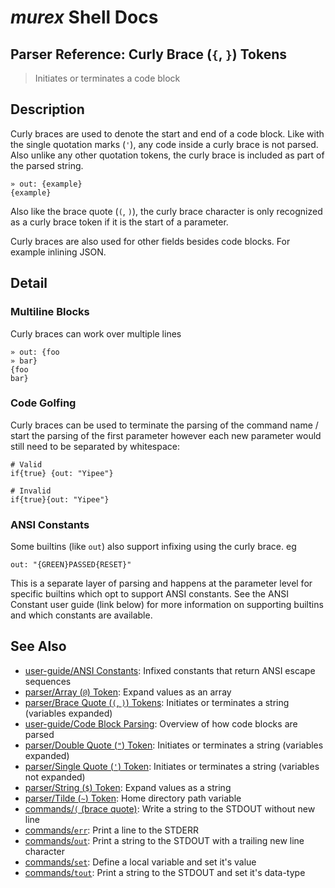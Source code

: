 # _murex_ Shell Docs

## Parser Reference: Curly Brace (`{`, `}`) Tokens

> Initiates or terminates a code block

## Description

Curly braces are used to denote the start and end of a code block. Like with
the single quotation marks (`'`), any code inside a curly brace is not parsed.
Also unlike any other quotation tokens, the curly brace is included as part
of the parsed string.

    » out: {example}
    {example}
    
Also like the brace quote (`(`, `)`), the curly brace character is only
recognized as a curly brace token if it is the start of a parameter.

Curly braces are also used for other fields besides code blocks. For example
inlining JSON.



## Detail

### Multiline Blocks

Curly braces can work over multiple lines

    » out: {foo
    » bar}
    {foo
    bar}
    
### Code Golfing

Curly braces can be used to terminate the parsing of the command name / start
the parsing of the first parameter however each new parameter would still need
to be separated by whitespace:

    # Valid
    if{true} {out: "Yipee"}
    
    # Invalid
    if{true}{out: "Yipee"}
    
### ANSI Constants

Some builtins (like `out`) also support infixing using the curly brace. eg

    out: "{GREEN}PASSED{RESET}"
    
This is a separate layer of parsing and happens at the parameter level for
specific builtins which opt to support ANSI constants. See the ANSI Constant
user guide (link below) for more information on supporting builtins and which
constants are available.

## See Also

* [user-guide/ANSI Constants](../user-guide/ansi.md):
  Infixed constants that return ANSI escape sequences
* [parser/Array (`@`) Token](../parser/array.md):
  Expand values as an array
* [parser/Brace Quote (`(`, `)`) Tokens](../parser/brace-quote.md):
  Initiates or terminates a string (variables expanded)
* [user-guide/Code Block Parsing](../user-guide/code-block.md):
  Overview of how code blocks are parsed
* [parser/Double Quote (`"`) Token](../parser/double-quote.md):
  Initiates or terminates a string (variables expanded)
* [parser/Single Quote (`'`) Token](../parser/single-quote.md):
  Initiates or terminates a string (variables not expanded)
* [parser/String (`$`) Token](../parser/string.md):
  Expand values as a string
* [parser/Tilde (`~`) Token](../parser/tilde.md):
  Home directory path variable
* [commands/`(` (brace quote)](../commands/brace-quote.md):
  Write a string to the STDOUT without new line
* [commands/`err`](../commands/err.md):
  Print a line to the STDERR
* [commands/`out`](../commands/out.md):
  Print a string to the STDOUT with a trailing new line character
* [commands/`set`](../commands/set.md):
  Define a local variable and set it's value
* [commands/`tout`](../commands/tout.md):
  Print a string to the STDOUT and set it's data-type